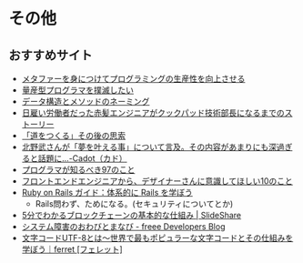 # その他

## おすすめサイト
- [メタファーを身につけてプログラミングの生産性を向上させる](http://simplearchitect.hatenablog.com/entry/2018/07/23/080324)
- [量産型プログラマを撲滅したい](https://medium.com/@kuranuki/%E9%87%8F%E7%94%A3%E5%9E%8B%E3%83%97%E3%83%AD%E3%82%B0%E3%83%A9%E3%83%9E%E3%82%92%E6%92%B2%E6%BB%85%E3%81%97%E3%81%9F%E3%81%84-570302a5c243)
- [データ構造とメソッドのネーミング](http://blog.codic.jp/2015/02/10/data-structure-and-naming/)
- [日雇い労働者だった赤髪エンジニアがクックパッド技術部長になるまでのストーリー](https://tech-camp.in/note/interviews/45949/)
- [「道をつくる」その後の思索](https://tomomii.hatenablog.com/entry/2018/07/08/235720)
- [北野武さんが「夢を叶える事」について言及。その内容があまりにも深過ぎると話題に…-Cadot（カド）](https://cadot.jp/impression/14296.html/1)
- [プログラマが知るべき97のこと](https://xn--97-273ae6a4irb6e2hsoiozc2g4b8082p.com/)
- [フロントエンドエンジニアから、デザイナーさんに意識してほしい10のこと](https://note.mu/pittan/n/n5789d09c5575)
- [Ruby on Rails ガイド：体系的に Rails を学ぼう](https://railsguides.jp/)
  - Rails問わず、ためになる。(セキュリティについてとか)
- [5分でわかるブロックチェーンの基本的な仕組み | SlideShare](https://www.slideshare.net/cookle/5-58379474/)
- [システム障害のおわびとまなび - freee Developers Blog](https://developers.freee.co.jp/entry/2018/12/22/235610)
- [文字コードUTF-8とは〜世界で最もポピュラーな文字コードとその仕組みを学ぼう｜ferret [フェレット]](https://ferret-plus.com/7006)
